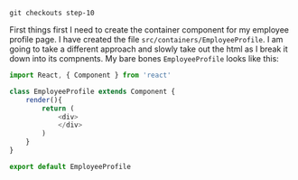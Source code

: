 ```
git checkouts step-10
```

First things first I need to create the container component for my employee profile page. I have created
the file `src/containers/EmployeeProfile`. I am going to take a different approach and slowly take out the html
as I break it down into its compnents. My bare bones `EmployeeProfile` looks like this:

``` javascript
import React, { Component } from 'react'

class EmployeeProfile extends Component {
    render(){
        return (
            <div>
            </div>
        )
    }
}

export default EmployeeProfile
```